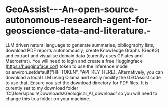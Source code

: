 # GeoAssist---An-open-source-autonomous-research-agent-for-geoscience-data-and-literature.-
LLM driven natural language to generate summaries, bibliography lists, download PDF reports autonomously, create Knowledge Graphs (GeoKG) and extract and visualise domain data (curently uses GPlates and Macrostrat).
You will need to login and create a free Huggingface (https://huggingface.co/) token to use the inference model os.environ.setdefault("HF_TOKEN", "API_KEY_HERE). Alternatively, you can download a local LLM using Ollama and easily modify the GEOAssist code to use that.
Ensure you set the download directory for PDF files. It is curently set to my download folder 'C:\Users\paulh\Downloads\Geological_AI_download' so you will need to change this to a folder on your machine.
